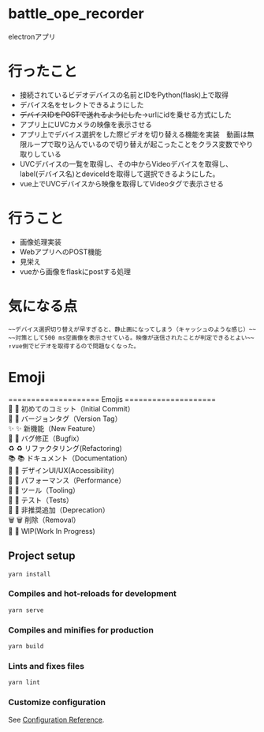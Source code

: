 # battle_ope_recorder
electronアプリ
# 行ったこと
- 接続されているビデオデバイスの名前とIDをPython(flask)上で取得
- デバイス名をセレクトできるようにした
- ~~デバイスIDをPOSTで送れるようにした~~→urlにidを乗せる方式にした
- アプリ上にUVCカメラの映像を表示させる
- アプリ上でデバイス選択をした際ビデオを切り替える機能を実装　動画は無限ループで取り込んでいるので切り替えが起こったことをクラス変数でやり取りしている
- UVCデバイスの一覧を取得し、その中からVideoデバイスを取得し、label(デバイス名)とdeviceIdを取得して選択できるようにした。
- vue上でUVCデバイスから映像を取得してVideoタグで表示させる

# 行うこと
- 画像処理実装
- WebアプリへのPOST機能
- 見栄え
- vueから画像をflaskにpostする処理

# 気になる点
    ~~デバイス選択切り替えが早すぎると、静止画になってしまう（キャッシュのような感じ）~~
    ~~対策として500 ms空画像を表示させている。映像が送信されたことが判定できるとよい~~
    ↑vue側でビデオを取得するので問題なくなった。

# Emoji
 ==================== Emojis ====================  
🌱  :seedling: 初めてのコミット（Initial Commit）  
🔖  :bookmark: バージョンタグ（Version Tag）  
✨  :sparkles: 新機能（New Feature）  
🐛  :bug: バグ修正（Bugfix）  
♻️  :recycle: リファクタリング(Refactoring)  
📚  :books: ドキュメント（Documentation）  
🎨  :art: デザインUI/UX(Accessibility)  
🐎  :horse: パフォーマンス（Performance）  
🔧  :wrench: ツール（Tooling）  
🚨  :rotating_light: テスト（Tests）  
💩  :hankey: 非推奨追加（Deprecation）  
🗑️  :wastebasket: 削除（Removal）  
🚧  :construction: WIP(Work In Progress)  

## Project setup
```
yarn install
```

### Compiles and hot-reloads for development
```
yarn serve
```

### Compiles and minifies for production
```
yarn build
```

### Lints and fixes files
```
yarn lint
```

### Customize configuration
See [Configuration Reference](https://cli.vuejs.org/config/).
